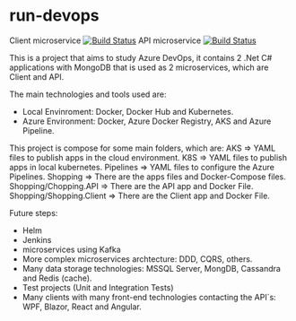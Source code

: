 # run-devops

Client microservice [![Build Status](https://dev.azure.com/liapisbpro2/shopping/_apis/build/status/ShoppingClient-Pipeline?branchName=main)](https://dev.azure.com/liapisbpro2/shopping/_build/latest?definitionId=4&branchName=main)
API microservice [![Build Status](https://dev.azure.com/liapisbpro2/shopping/_apis/build/status/ShoppingAPI-Pipeline?branchName=main)](https://dev.azure.com/liapisbpro2/shopping/_build/latest?definitionId=3&branchName=main)

This is a project that aims to study Azure DevOps, it contains 2 .Net C# applications with MongoDB that is used as 2 microservices, which are Client and API.

The main technologies and tools used are:
 - Local Envinroment: Docker, Docker Hub and Kubernetes.
 - Azure Environment: Docker, Azure Docker Registry, AKS and Azure Pipeline.
 
 This project is compose for some main folders, which are:
 AKS => YAML files to publish apps in the cloud environment.
 K8S => YAML files to publish apps in local kubernetes.
 Pipelines => YAML files to configure the Azure Pipelines.
 Shopping => There are the apps files and Docker-Compose files.
 Shopping/Chopping.API => There are the API app and Docker File.
 Shopping/Shopping.Client => There are the Client app and Docker File.
 
 Future steps: 
  - Helm
  - Jenkins
  - microservices using Kafka
  - More complex microservices archtecture: DDD, CQRS, others.
  - Many data storage technologies: MSSQL Server, MongDB, Cassandra and Redis (cache).
  - Test projects (Unit and Integration Tests)
  - Many clients with many front-end technologies contacting the API`s: WPF, Blazor, React and Angular.
